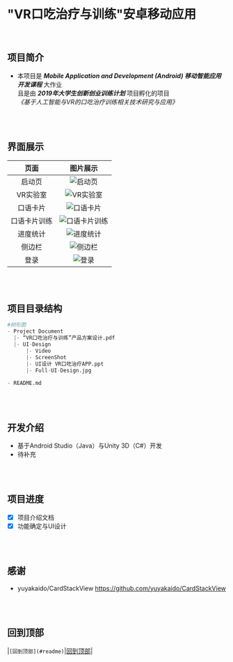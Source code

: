 ﻿# "VR口吃治疗与训练"安卓移动应用

<br/>

## 项目简介
* 本项目是 ***Mobile Application and Development (Android) 移动智能应用开发课程*** 大作业<br/>
  且是由 ***2019年大学生创新创业训练计划***  项目孵化的项目<br/>
_《基于人工智能与VR的口吃治疗训练相关技术研究与应用》_

<br/>
<br/>

## 界面展示

| 页面 | 图片展示 |
| :----: | :----: |
| 启动页 | ![启动页](https://github.com/android-app-development-course/2019-B12-VR/blob/master/ProjectDocument/UI-Design/Screenshot/LaunchPage1.png) |
| VR实验室 | ![VR实验室](https://github.com/android-app-development-course/2019-B12-VR/blob/master/ProjectDocument/UI-Design/Screenshot/LaunchPage3.png) |
| 口语卡片 | ![口语卡片](https://github.com/android-app-development-course/2019-B12-VR/blob/master/ProjectDocument/UI-Design/Screenshot/SpeechCard1.png) |
| 口语卡片训练 | ![口语卡片训练](https://github.com/android-app-development-course/2019-B12-VR/blob/master/ProjectDocument/UI-Design/Screenshot/SpeechCard5.png) |
| 进度统计 | ![进度统计](https://github.com/android-app-development-course/2019-B12-VR/blob/master/ProjectDocument/UI-Design/Screenshot/Schedule.png) |
| 侧边栏 | ![侧边栏](https://github.com/android-app-development-course/2019-B12-VR/blob/master/ProjectDocument/UI-Design/Screenshot/SideDrawer.png) |
| 登录 | ![登录](https://github.com/android-app-development-course/2019-B12-VR/blob/master/ProjectDocument/UI-Design/Screenshot/Login.png) |

<br/>
<br/>

## 项目目录结构

```python
#树形图
- Project Document
  |- “VR口吃治疗与训练”产品方案设计.pdf
  |- UI-Design
      |- Video
      |- ScreenShot
      |- UI设计 VR口吃治疗APP.ppt
      |- Full-UI-Design.jpg
      
- README.md

```

<br/>
<br/>

## 开发介绍
* 基于Android Studio（Java）与Unity 3D（C#）开发
* 待补充

<br/>
<br/>

## 项目进度
- [x] 项目介绍文档
- [x] 功能确定与UI设计

<br/>
<br/>

## 感谢
- yuyakaido/CardStackView https://github.com/yuyakaido/CardStackView

<br/>
<br/>

回到顶部
----------
|`[回到顶部](#readme)`|[回到顶部](#readme)|
